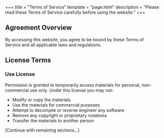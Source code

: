+++
title = "Terms of Service"
template = "page.html"
description = "Please read these Terms of Service carefully before using the website."
+++

## Agreement Overview
By accessing this website, you agree to be bound by these Terms of Service and all applicable laws and regulations.

## License Terms

### Use License
Permission is granted to temporarily access materials for personal, non-commercial use only. Under this license you may not:

- Modify or copy the materials
- Use the materials for commercial purposes
- Attempt to decompile or reverse engineer any software
- Remove any copyright or proprietary notations
- Transfer the materials to another person

[Continue with remaining sections...]
